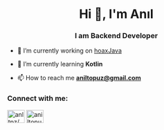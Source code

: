 <h1 align="center">Hi 👋, I'm Anıl</h1>
<h3 align="center">I am Backend Developer</h3>

- 🔭 I’m currently working on [hoaxJava](https://github.com/anltpz/hoaxJava)

- 🌱 I’m currently learning **Kotlin**

- 📫 How to reach me **aniltopuz@gmail.com**

<h3 align="left">Connect with me:</h3>
<p align="left">
<a href="https://linkedin.com/in/anltpz/" target="blank"><img align="center" src="https://raw.githubusercontent.com/rahuldkjain/github-profile-readme-generator/master/src/images/icons/Social/linked-in-alt.svg" alt="anltpz/" height="30" width="40" /></a>
<a href="https://www.hackerrank.com/aniltopuz" target="blank"><img align="center" src="https://raw.githubusercontent.com/rahuldkjain/github-profile-readme-generator/master/src/images/icons/Social/hackerrank.svg" alt="aniltopuz" height="30" width="40" /></a>
</p>



